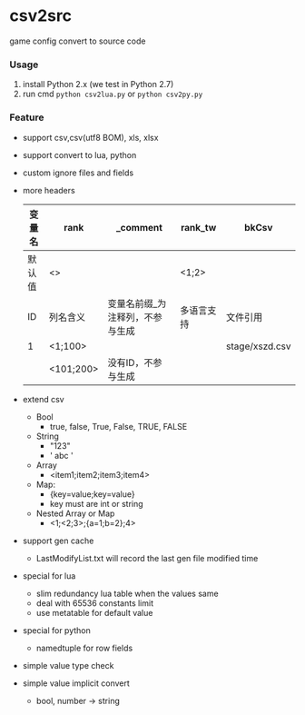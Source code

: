 # csv2src
game config convert to source code



### Usage

1. install Python 2.x (we test in Python 2.7)
2. run cmd `python csv2lua.py` or `python csv2py.py`



### Feature

- support csv,csv(utf8 BOM), xls, xlsx

- support convert to lua, python

- custom ignore files and fields

- more headers

  | 变量名 | rank      | _comment                        | rank_tw    | bkCsv          |
  | ------ | --------- | ------------------------------- | ---------- | -------------- |
  | 默认值 | <>        |                                 | <1;2>      |                |
  | ID     | 列名含义  | 变量名前缀_为注释列，不参与生成 | 多语言支持 | 文件引用       |
  | 1      | <1;100>   |                                 |            | stage/xszd.csv |
  |        | <101;200> | 没有ID，不参与生成              |            |                |

- extend csv

  - Bool
    - true, false, True, False, TRUE, FALSE
  - String
    - "123"
    - '   abc  '
  - Array
    - <item1;item2;item3;item4>
  - Map:
    - {key=value;key=value}
    - key must are int or string
  - Nested Array or Map
    - <1;<2;3>;{a=1;b=2};4>

- support gen cache 

  - LastModifyList.txt will record the last gen file modified time

- special for lua

  - slim redundancy lua table when the values same
  - deal with 65536 constants limit
  - use metatable for default value

- special for python

  - namedtuple for row fields

- simple value type check

- simple value  implicit convert

  - bool, number -> string